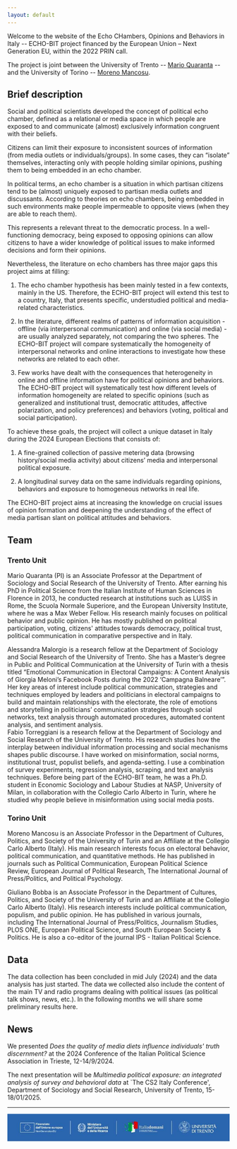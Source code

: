 ```yaml
---
layout: default
---
```


Welcome to the website of the Echo CHambers, Opinions and Behaviors in Italy -- ECHO-BIT project financed by the European Union – Next Generation EU, within the 2022 PRIN call.

The project is joint between the University of Trento -- [Mario Quaranta](https://webapps.unitn.it/du/it/Persona/PER0017607/Curriculum) -- and the University of Torino -- [Moreno Mancosu](https://www.didattica-cps.unito.it/do/docenti.pl/Alias?moreno.mancosu#tab-profilo).

## Brief description

Social and political scientists developed the concept of political echo chamber, defined as a relational or media space in which people are exposed to and communicate (almost) exclusively information congruent with their beliefs.

Citizens can limit their exposure to inconsistent sources of information (from media outlets or individuals/groups). In some cases, they can “isolate” themselves, interacting only with people holding similar opinions, pushing them to being embedded in an echo chamber.

In political terms, an echo chamber is a situation in which partisan citizens tend to be (almost) uniquely exposed to partisan media outlets and discussants. According to theories on echo chambers, being embedded in such environments make people impermeable to opposite views (when they are able to reach them).

This represents a relevant threat to the democratic process. In a well-functioning democracy, being exposed to opposing opinions can allow citizens to have a wider knowledge of political issues to make informed decisions and form their opinions.

Nevertheless, the literature on echo chambers has three major gaps this project aims at filling:

1) The echo chamber hypothesis has been mainly tested in a few contexts, mainly in the US. Therefore, the ECHO-BIT project will extend this test to a country, Italy, that presents specific, understudied political and media-related characteristics.

2) In the literature, different realms of patterns of information acquisition - offline (via interpersonal communication) and online (via social media) - are usually analyzed separately, not comparing the two spheres. The ECHO-BIT project will compare systematically the homogeneity of interpersonal networks and online interactions to investigate how these networks are related to each other.

3) Few works have dealt with the consequences that heterogeneity in online and offline information have for political opinions and behaviors. The ECHO-BIT project will systematically test how different levels of information homogeneity are related to specific opinions (such as generalized and institutional trust, democratic attitudes, affective polarization, and policy preferences) and behaviors (voting, political and social participation).

To achieve these goals, the project will collect a unique dataset in Italy during the 2024 European Elections that consists of:

1) A fine-grained collection of passive metering data (browsing history/social media activity) about citizens’ media and interpersonal political exposure.

2) A longitudinal survey data on the same individuals regarding opinions, behaviors and exposure to homogeneous networks in real life.

The ECHO-BIT project aims at increasing the knowledge on crucial issues of opinion formation and deepening the understanding of the effect of media partisan slant on political attitudes and behaviors.

## Team

### Trento Unit

Mario Quaranta (PI) is an Associate Professor at the Department of Sociology and Social Research of the University of Trento. After earning his PhD in Political Science from the Italian Institute of Human Sciences in Florence in 2013, he conducted research at institutions such as LUISS in Rome, the Scuola Normale Superiore, and the European University Institute, where he was a Max Weber Fellow. His research mainly focuses on political behavior and public opinion. He has mostly published on political participation, voting, citizens' attitudes towards democracy, political trust, political communication in comparative perspective and in Italy. 

Alessandra Malorgio is a research fellow at the Department of Sociology and Social Research of the University of Trento. She has a Master’s degree in Public and Political Communication at the University of Turin with a thesis titled “Emotional Communication in Electoral Campaigns: A Content Analysis of Giorgia Meloni’s Facebook Posts during the 2022 ‘Campagna Balneare’”. Her key areas of interest include political communication, strategies and techniques employed by leaders and politicians in electoral campaigns to build and maintain relationships with the electorate, the role of emotions and storytelling in politicians’ communication strategies through social networks, text analysis through automated procedures, automated content analysis, and sentiment analysis.         
Fabio Torreggiani is a research fellow at the Department of Sociology and Social Research of the University of Trento. His research studies how the interplay between individual information processing and social mechanisms shapes public discourse. I have worked on misinformation, social norms, institutional trust, populist beliefs, and agenda-setting. I use a combination of survey experiments, regression analysis, scraping, and text analysis techniques. Before being part of the ECHO-BIT team, he was a Ph.D. student in Economic Sociology and Labour Studies at NASP, University of Milan, in collaboration with the Collegio Carlo Alberto in Turin, where he studied why people believe in misinformation using social media posts.

### Torino Unit

Moreno Mancosu is an Associate Professor in the Department of Cultures, Politics, and Society of the University of Turin and an Affiliate at the Collegio Carlo Alberto (Italy). His main research interests focus on electoral behavior, political communication, and quantitative methods. He has published in journals such as Political Communication, European Political Science Review, European Journal of Political Research, The International Journal of Press/Politics, and Political Psychology.

Giuliano Bobba is an Associate Professor in the Department of Cultures, Politics, and Society of the University of Turin and an Affiliate at the Collegio Carlo Alberto (Italy). His research interests include political communication, populism, and public opinion. He has published in various journals, including The International Journal of Press/Politics, Journalism Studies, PLOS ONE, European Political Science, and South European Society & Politics. He is also a co-editor of the journal IPS - Italian Political Science.


## Data

The data collection has been concluded in mid July (2024) and the data analysis has just started. The data we collected also include the content of the main TV and radio programs dealing with political issues (as political talk shows, news, etc.). In the following months we will share some preliminary results here.

## News

We presented *Does the quality of media diets influence individuals' truth discernment?* at the 2024 Conference of the Italian Political Science Association in Trieste, 12-14/9/2024.

The next presentation will be *Multimedia political exposure: an integrated analysis of survey and behavioral data* at `The CS2 Italy Conference', Department of Sociology and Social Research, University of Trento, 15-18/01/2025. 


---------------------------------------
![Octocat](assets/img/finaziamento.jpg)